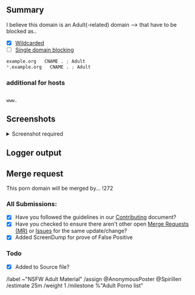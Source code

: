 ## Summary
I believe this domain is an Adult(-related) domain --> that have to 
be blocked as..

- [X] [Wildcarded](source/porno-sites/wildcard.list)
- [ ] [Single domain blocking](source/porno-sites/domains.list)

```python
example.org   CNAME . ; Adult
*.example.org   CNAME . ; Adult
```

### additional for hosts
```shell

www.
```

## Screenshots

<details><Summary>Screenshot required</summary>



</details>

## Logger output


## Merge request
This porn domain will be merged by... !272

### All Submissions:
- [x] Have you followed the guidelines in our [Contributing](CONTRIBUTING.md) document?
- [x] Have you checked to ensure there aren't other open [Merge Requests (MR)](../merge_requests) or [Issues](../issues) for the same update/change?
- [x] Added ScreenDump for prove of False Positive

### Todo
- [x] Added to Source file?


/label ~"NSFW Adult Material"
/assign @AnonymousPoster @Spirillen
/estimate 25m
/weight 1
/milestone %"Adult Porno list" 
